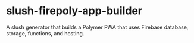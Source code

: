 # slush-firepoly-app-builder
A slush generator that builds a Polymer PWA that uses Firebase database, storage, functions, and hosting.
